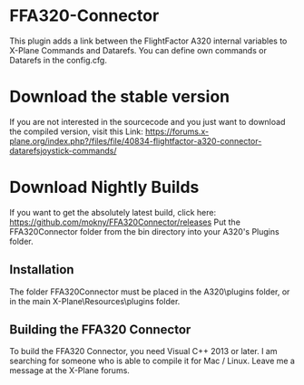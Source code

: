 # FFA320-Connector

This plugin adds a link between the FlightFactor A320 
internal variables to X-Plane Commands and Datarefs.
You can define own commands or Datarefs in the config.cfg.

# Download the stable version

If you are not interested in the sourcecode and you just
want to download the compiled version, visit this Link:
https://forums.x-plane.org/index.php?/files/file/40834-flightfactor-a320-connector-datarefsjoystick-commands/

# Download Nightly Builds

If you want to get the absolutely latest build, click here: https://github.com/mokny/FFA320Connector/releases 
Put the FFA320Connector folder from the bin directory into your A320's Plugins folder.

## Installation

The folder FFA320Connector must be placed in the A320\plugins 
folder, or in the main X-Plane\Resources\plugins folder.

## Building the FFA320 Connector

To build the FFA320 Connector, you need Visual C++ 2013 or
later. I am searching for someone who is able to compile it
for Mac / Linux. Leave me a message at the X-Plane forums.
